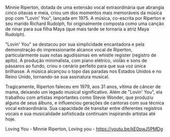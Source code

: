 Minnie Riperton, dotada de uma extensão vocal extraordinária que abrangia cinco oitavas e meia, criou um dos momentos mais memoráveis da música pop com "Lovin' You", lançada em 1975. A música, co-escrita por Riperton e seu marido Richard Rudolph, foi originalmente composta como uma canção de ninar para sua filha Maya (que mais tarde se tornaria a atriz Maya Rudolph).

"Lovin' You" se destacou por sua simplicidade encantadora e pela demonstração do impressionante alcance vocal de Riperton, particularmente suas notas agudíssimas em whistle register (registro de apito). A produção minimalista, com piano elétrico, violão e sons de pássaros ao fundo, criou o cenário perfeito para que sua voz única brilhasse. A música alcançou o topo das paradas nos Estados Unidos e no Reino Unido, tornando-se sua assinatura musical.

Tragicamente, Riperton faleceu em 1979, aos 31 anos, vítima de câncer de mama, deixando um legado musical significativo. Além de "Lovin' You", ela trabalhou com artistas importantes como Stevie Wonder, que produziu alguns de seus álbuns, e influenciou gerações de cantoras com sua técnica vocal extraordinária. Sua capacidade de transitar entre diferentes registros vocais e sua musicalidade sofisticada continuam inspirando artistas até hoje.

Loving You - Minnie Riperton, Loving you - https://youtu.be/kE0pwJ5PMDg